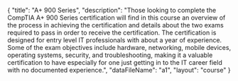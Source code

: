 {
	"title": "A+ 900 Series",
	"description": "Those looking to complete the CompTIA A+ 900 Series certification will find in this course an overview of the process in achieving the certification and details about the two exams required to pass in order to receive the certification. The certification is designed for entry level IT professionals with about a year of experience. Some of the exam objectives include hardware, networking, mobile devices, operating systems, security, and troubleshooting, making it a valuable certification to have especially for one just getting in to the IT career field with no documented experience.",
	"dataFileName": "a1",
	"layout": "course"
}